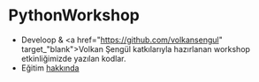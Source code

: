 # PythonWorkshop

- Develoop & <a href="https://github.com/volkansengul" target_"blank">Volkan Şengül</a> katkılarıyla hazırlanan workshop etkinliğimizde yazılan kodlar.
- Eğitim  <a href = "http://bilisimpersoneli.com/python-veri-cekme-gorsellestirme/" target="_blank">hakkında</a>
